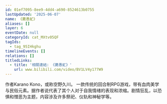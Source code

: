 ```yaml
---
id: 01ef7095-8ee9-4dd4-a690-8524613b0755
lastUpdated: '2025-06-07'
name: 《薨愚虻》
aliases: []
layer: 6
eventDate: null
categoryId: cat_MXtv05QF
tagIds:
  - tag_95IHkghu
timelineEvents: []
relations: []
titledLinks:
  - title: '相關連結: 《薨愚虻》'
    url: www.bilibili.com/video/BV1LV4y177W9
---
```

作者Karano Kono，或称空野久川。 一款传统的回合制RPG游戏，带有血肉美学与民俗元素。据作者说代表了其个人对于自我情绪的表现和浓缩。剧情狂乱，以恐惧和憎恶为主题，内容涉及许多祭祀、仪轨和神秘学等。
